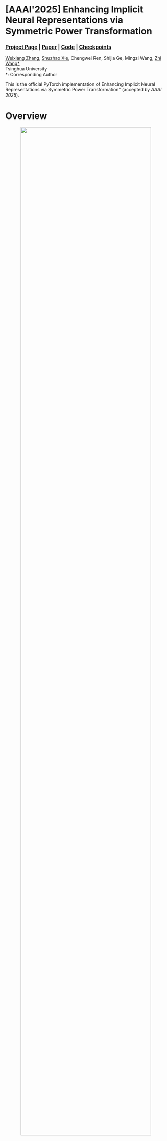 # [AAAI'2025] Enhancing Implicit Neural Representations via Symmetric Power Transformation

### [Project Page](https://weixiang-zhang.github.io/proj-symtrans/) | [Paper](https://arxiv.org/abs/2412.09213) | [Code](https://github.com/zwx-open/Symmetric-Power-Transformation-INR) | [Checkpoints](https://drive.google.com/drive/folders/1VMtc84T4UsgoAluNKtOg-qoJXb1Z27q0?usp=drive_link)

[Weixiang Zhang](https://weixiang-zhang.github.io/),
[Shuzhao Xie](https://shuzhaoxie.github.io/),
Chengwei Ren,
Shijia Ge,
Mingzi Wang,
[Zhi Wang*](http://pages.mmlab.top/)<br>
Tsinghua University \
\*: Corresponding Author

This is the official PyTorch implementation of Enhancing Implicit Neural Representations via Symmetric Power Transformation" (accepted by *AAAI 2025*).

# Overview
<p align="center">
  <img src="./assets/intro.png" style="width:90%;">
</p>

**Abstract.** We propose **symmetric power transformation** to enhance the capacity of Implicit Neural Representation (INR) from the perspective of data transformation. Unlike prior work utilizing random permutation or index rearrangement, our method features a reversible operation that does not require additional storage consumption. Specifically, we first investigate the characteristics of data that can benefit the training of INR, proposing the Range-Defined Symmetric Hypothesis, which posits that specific range and symmetry can improve the expressive ability of INR. Based on this hypothesis, we propose a nonlinear symmetric power transformation to achieve both range-defined and symmetric properties simultaneously. We use the power coefficient to redistribute data to approximate symmetry within the target range. To improve the robustness of the transformation, we further design deviation-aware calibration and adaptive soft boundary to address issues of extreme deviation boosting and continuity breaking. Extensive
experiments are conducted to verify the performance of the proposed method, demonstrating that our transformation can reliably improve INR compared with other data transformations. We also conduct 1D audio, 2D image and 3D video fitting tasks to demonstrate the effectiveness and applicability of our method.


# Quick Start
## Clone Repository
```shell
git clone https://github.com/zwx-open/Symmetric-Power-Transformation-INR.git
cd Symmetric-Power-Transformation-INR
```
## Enviroment Setup
> **Tested Enviroments**: 
</br> - Ubuntu 20.04 with PyTorch 1.12.1 & CUDA 11.3.1 on RTX 3090

## Run Demo
> Demo: Fit `DIV2K/test/00.png` with SIREN + Sym-power-trans (5k epochs; ~5minutes)
```shell
python run.py 
```


# High Level Structure
```
├── assets
│   └── intro.png
├── components
│   ├── lpips.py
│   ├── ssim.py
│   ├── ssim_.py
│   └── transform.py ## The implementaion of Symm-Power-Trans
├── config.py ## The config of different experimental settings 
├── data
│   ├── div2k
│   ├── Kodak
│   ├── libri_test_clean_121726
│   └── text
├── main.py
├── manager.py ## Manage arguments under different experimental settings
├── models.py ## Backbones of INR
├── opt.py  ## Arugment parser
├── README.md
├── run.py ## Run this file
├── trainer
│   ├── base_trainer.py
│   ├── img_trainer.py  
└── util
    ├── io.py
    ├── logger.py
    ├── misc.py
    ├── recorder.py
    └── tensorboard.py
```

# Code Execution
## How to run experiments in this repo? 
Please update code in `run.py` (~line 62) to run different experiments:
The defualt is running demo (exp_000):
```py
if __name__ == "__main__":

    exp = "000"
    param_sets = PAMRAM_SET[exp]
    gpu_list = [i for i in range(len(param_sets))]
    
    run_tasks(exp, param_sets, gpu_list)
```
For example, if you want to run experment 001, you can update it with `exp = "001"`. Moreover, feel free to allocate tasks for different gpu:
```py
if __name__ == "__main__":

    exp = "001"
    param_sets = PAMRAM_SET[exp]
    gpu_list = [3, 0] # assert len(param_sets) == len(gpu_list)
    
    run_tasks(exp, param_sets, gpu_list)
```
## How to set different tasks \& paramters?
For example, if you want to run *sym_power* and *01_norm* in `exp_001`, please update `config.py` with:

```python
PAMRAM_SET["001"] = (
            "01_norm",
            # "z_score",

            #"gamma_0.5",
            #"gamma_2.0",

            # "scale_0.5",
            # "scale_1.0",
            # "scale_2.0",

            # "inverse",
            # "rpp"
            # "box_cox",
            
            "sym_power",          
        )
```
## How to register new task?
Feel free to register new experiment by adding new key in `config.py`:
```python
PAMRAM_SET["999"] = (
            "xxx1",
            "xxx2",        
        )
```
and define corresponding function in `manager.py`:
```python
def _set_exp_999(self, param_set):
    if param_set == "xxx1":
        self.p.xxx = xxx1
    elif param_set == "xxx2":
        self.p.xxx = xxx2
```

## More Flexible Way
If you prefer a more flexible way to run this code, please refer to `debug.py`:
```py
'''flexiblely set all arugments in opt.py'''
def debug(use_cuda=0):
    args = [
        "--model_type",
        "siren",
        "--input_path",
        "./data/div2k/test_data/00.png",
        "--eval_lpips",
        "--transform",
        "sym_power",
        "--tag",
        "debug_demo",
        "--lr",
        "0.0001",
        "--up_folder_name",
        "000_demo", 
    ]
    os.environ["CUDA_VISIBLE_DEVICES"] = str(use_cuda) 
    script = "python main.py " + " ".join(args)
    print(f"Running: {script}")
    os.system(script)
```

Then running `debug.py`:
```python
python debug.py
```

# Reproducing Results from the Paper

## Comparison of Different Transformations (Table 1)
<p align="center">
  <img src="./assets/tab1.png" style="width:90%;">
</p>

The setting of this experiments is correspoinding to `_set_exp_001()` in `manager.py`. Please run `exp_001` following [How to run experiments in this repo](#How-to-run-experiments-in-this-repo?).

Chekckpoints can be found in [here](https://drive.google.com/drive/folders/1VMtc84T4UsgoAluNKtOg-qoJXb1Z27q0?usp=drive_link) (`log/001_trans`).

# Additional Related Research
Welcome to explore our related research. The source code for all works has been available.
- (*CVPR'2025*) EVOS: Efficient Implicit Neural Training via EVOlutionary Selector| 
[[paper]](https://arxiv.org/pdf/2412.10153) | 
[[project]](https://weixiang-zhang.github.io/proj-evos/) | 
[[code]](https://github.com/zwx-open/EVOS-INR) | 
- (*ICME'2025*) Expansive Supervision for Neural Radiance Fields| 
[[paper]](https://arxiv.org/pdf/2412.10153) | 
[[code]](https://github.com/zwx-open/Expansive-Supervision) | 
- Recent Progress of Implicit Neural Representations | 
[[code]](https://github.com/zwx-open/Recent-Progress-of-INR)

# Citation
Please consider leaving a ⭐ and citing our paper if you find this project helpful:

```
@article{sym-power-trans-inr,
  title={Enhancing Implicit Neural Representations via Symmetric Power Transformation},
  author={Zhang, Weixiang and Xie, Shuzhao and Ren, Chengwei and Ge, Shijia and Wang, Mingzi and Wang, Zhi},
  journal={arXiv preprint arXiv:2412.09213},
  year={2024}
}
```
